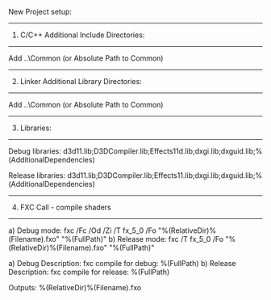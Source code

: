 New Project setup:

-------------------------------------
1. C/C++ Additional Include Directories:
-------------------------------------
Add ..\Common (or Absolute Path to Common)

--------------------------------------
2. Linker Additional Library Directories:
--------------------------------------
Add ..\Common (or Absolute Path to Common)

-----------
3. Libraries:
-----------
Debug libraries:
d3d11.lib;D3DCompiler.lib;Effects11d.lib;dxgi.lib;dxguid.lib;%(AdditionalDependencies)

Release libraries:
d3d11.lib;D3DCompiler.lib;Effects11.lib;dxgi.lib;dxguid.lib;%(AdditionalDependencies)

--------
4. FXC Call - compile shaders
--------

a) Debug mode:   fxc /Fc /Od /Zi /T fx_5_0 /Fo "%(RelativeDir)\%(Filename).fxo" "%(FullPath)"
b) Release mode: fxc /T fx_5_0 /Fo "%(RelativeDir)\%(Filename).fxo" "%(FullPath)"

a) Debug Description: fxc compile for debug: %(FullPath)
b) Release Description: fxc compile for release: %(FullPath)

Outputs: %(RelativeDir)\%(Filename).fxo